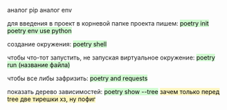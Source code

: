 аналог pip
аналог env

для введения в проект в корневой папке проекта пишем:
<mark style="background: #BBFABBA6;">poetry init</mark>
<mark style="background: #BBFABBA6;">poetry env use python</mark>

создание окружения:
		<mark style="background: #BBFABBA6;">      poetry shell</mark>


чтобы что-тот запустить, не запуская виртуальное окружение:
<mark style="background: #BBFABBA6;">poetry run (название файла)</mark>


чтобы все либы зафризить:
<mark style="background: #BBFABBA6;">poetry and requests</mark>

показать дерево зависимостей:
<mark style="background: #BBFABBA6;">poetry show --tree</mark>
<mark style="background: #FFF3A3A6;">зачем только перед tree две тирешки хз, ну пофиг
</mark>